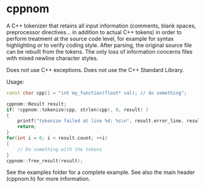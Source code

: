 # cppnom
A C++ tokenizer that retains all input information (comments, blank spaces, preprocessor directives... in addition to actual C++ tokens) in order to perform treatment at the source code level, for example for syntax highlighting or to verify coding style. After parsing, the original source file can be rebuilt from the tokens. The only loss of information concerns files with mixed newline character styles.

Does not use C++ exceptions. Does not use the C++ Standard Library.

Usage:
``` c++
const char cpp[] = "int my_function(float* val); // do something";

cppnom::Result result;
if( !cppnom::tokenize(cpp, strlen(cpp), 0, result) )
{
	printf("tokenize failed at line %d: %s\n", result.error_line, result.error);
	return;
}
for(int i = 0; i < result.count; ++i)
{
	// Do something with the tokens
}
cppnom::free_result(result);

```
See the examples folder for a complete example. See also the main header (cppnom.h) for more information.